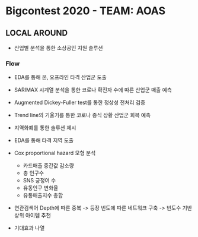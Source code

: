 # Bigcontest 2020 - TEAM: AOAS

## LOCAL AROUND
- 산업별 분석을 통한 소상공인 지원 솔루션

### Flow
- EDA를 통해 온, 오프라인 타격 산업군 도출
- SARIMAX 시계열 분석을 통한 코로나 확진자 수에 따른 산업군 매출 예측
- Augmented Dickey-Fuller test를 통한 정상성 전처리 검증
- Trend line의 기울기를 통한 코로나 종식 상황 산업군 회복 예측
- 지역화폐를 통한 솔루션 제시
- EDA를 통해 타격 지역 도출
- Cox proportional hazard 모형 분석
  - 카드매출 중간값 감소량
  - 총 인구수
  - SNS 긍정어 수
  - 유동인구 변화율
  - 유통매출지수 총합
  
- 연관검색어 Depth에 따른 중복 -> 등장 빈도에 따른 네트워크 구축 -> 빈도수 기반 상위 아이템 추천
- 기대효과 나열
